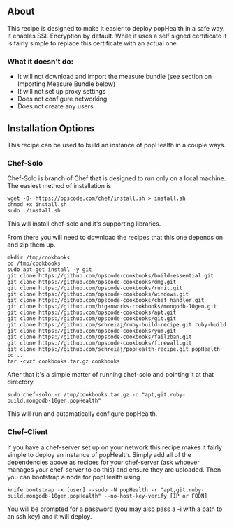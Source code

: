 ## About

This recipe is designed to make it easier to deploy popHealth in a safe way. It enables SSL Encryption by default. While it uses a self signed certificate it is fairly simple to replace this certificate with an actual one. 

### What it doesn't do:
- It will not download and import the measure bundle (see section on Importing Measure Bundle below)
- It will not set up proxy settings
- Does not configure networking 
- Does not create any users

## Installation Options
This recipe can be used to build an instance of popHealth in a couple ways. 

### Chef-Solo
Chef-Solo is branch of Chef that is designed to run only on a local machine. The easiest method of installation is 

    wget -O- https://opscode.com/chef/install.sh > install.sh
    chmod +x install.sh
    sudo ./install.sh

This will install chef-solo and it's supporting libraries. 

From there you will need to download the recipes that this one depends on and zip them up. 
    
    mkdir /tmp/cookbooks
    cd /tmp/cookbooks
    sudo apt-get install -y git
    git clone https://github.com/opscode-cookbooks/build-essential.git
    git clone https://github.com/opscode-cookbooks/dmg.git
    git clone https://github.com/opscode-cookbooks/runit.git
    git clone https://github.com/opscode-cookbooks/windows.git
    git clone https://github.com/opscode-cookbooks/chef_handler.git
    git clone https://github.com/higanworks-cookbooks/mongodb-10gen.git
    git clone https://github.com/opscode-cookbooks/apt.git
    git clone https://github.com/opscode-cookbooks/git.git
    git clone https://github.com/schreiaj/ruby-build-recipe.git ruby-build
    git clone https://github.com/opscode-cookbooks/yum.git
    git clone https://github.com/opscode-cookbooks/fail2ban.git
    git clone https://github.com/opscode-cookbooks/firewall.git
    git clone https://github.com/schreiaj/popHealth-recipe.git popHealth
    cd ..
    tar -cvzf cookbooks.tar.gz cookbooks

After that it's a simple matter of running chef-solo and pointing it at that directory. 

    sudo chef-solo -r /tmp/cookbooks.tar.gz -o "apt,git,ruby-build,mongodb-10gen,popHealth"

This will run and automatically configure popHealth. 


### Chef-Client

If you have a chef-server set up on your network this recipe makes it fairly simple to deploy an instance of popHealth. Simply add all of the dependencies above as recipes for your chef-server (ask whoever manages your chef-server to do this) and ensure they are uploaded. Then you can bootstrap a node for popHealth using

    knife bootstrap -x [user] --sudo -N popHealth -r "apt,git,ruby-build,mongodb-10gen,popHealth" --no-host-key-verify [IP or FQDN]

You will be prompted for a password (you may also pass a -i with a path to an ssh key) and it will deploy. 

